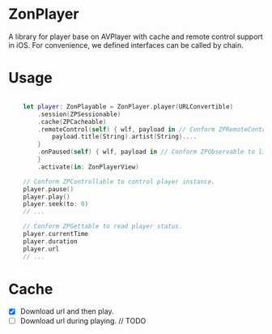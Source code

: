 # ZonPlayer
A library for player base on AVPlayer with cache and remote control support in iOS. For convenience, we defined interfaces can be called by chain.

# Usage

```swift

    let player: ZonPlayable = ZonPlayer.player(URLConvertible)
        .session(ZPSessionable)
        .cache(ZPCacheable)
        .remoteControl(self) { wlf, payload in // Conform ZPRemoteControllable to customize background playback controller.
            payload.title(String).artist(String)....
        }
        .onPaused(self) { wlf, payload in // Conform ZPObservable to listen player.
        }
        .activate(in: ZonPlayerView)

    // Conform ZPControllable to control player instance.
    player.pause()
    player.play()
    player.seek(to: 0)
    // ...

    // Conform ZPGettable to read player status.
    player.currentTime
    player.duration
    player.url
    // ...

```

# Cache
- [x] Download url and then play.
- [ ] Download url during playing. // TODO
